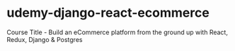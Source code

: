 # udemy-django-react-ecommerce

Course Title - Build an eCommerce platform from the ground up with React, Redux, Django & Postgres
